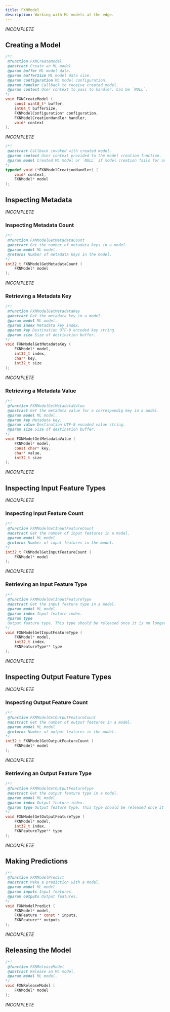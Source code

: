 ```yaml
---
title: FXNModel
description: Working with ML models at the edge.
---
```


*INCOMPLETE*

## Creating a Model
```c
/*!
 @function FXNCreateModel
 @abstract Create an ML model.
 @param buffer ML model data.
 @param bufferSize ML model data size.
 @param configuration ML model configuration.
 @param handler Callback to receive created model.
 @param context User context to pass to handler. Can be `NULL`.
*/
void FXNCreateModel (
    const uint8_t* buffer,
    int64_t bufferSize,
    FXNModelConfiguration* configuration,
    FXNModelCreationHandler handler,
    void* context
);
```
*INCOMPLETE*

```c
/*!
 @abstract Callback invoked with created model.
 @param context User context provided to the model creation function.
 @param model Created ML model or `NULL` if model creation fails for any reason.
*/
typedef void (*FXNModelCreationHandler) (
    void* context,
    FXNModel* model
);
```

## Inspecting Metadata
*INCOMPLETE*

### Inspecting Metadata Count
```c
/*!
 @function FXNModelGetMetadataCount
 @abstract Get the number of metadata keys in a model.
 @param model ML model.
 @returns Number of metadata keys in the model.
*/
int32_t FXNModelGetMetadataCount (
    FXNModel* model
);
```
*INCOMPLETE*

### Retrieving a Metadata Key
```c
/*!
 @function FXNModelGetMetadataKey
 @abstract Get the metadata key in a model.
 @param model ML model.
 @param index Metadata key index.
 @param key Destination UTF-8 encoded key string.
 @param size Size of destination buffer.
*/
void FXNModelGetMetadataKey (
    FXNModel* model,
    int32_t index,
    char* key,
    int32_t size
);
```
*INCOMPLETE*

### Retrieving a Metadata Value
```c
/*!
 @function FXNModelGetMetadataValue
 @abstract Get the metadata value for a correspondig key in a model.
 @param model ML model.
 @param key Metadata key.
 @param value Destination UTF-8 encoded value string.
 @param size Size of destination buffer.
*/
void FXNModelGetMetadataValue (
    FXNModel* model,
    const char* key,
    char* value,
    int32_t size
);
```
*INCOMPLETE*

## Inspecting Input Feature Types
*INCOMPLETE*

### Inspecting Input Feature Count
```c
/*!
 @function FXNModelGetInputFeatureCount
 @abstract Get the number of input features in a model.
 @param model ML model.
 @returns Number of input features in the model.
*/
int32_t FXNModelGetInputFeatureCount (
    FXNModel* model
);
```
*INCOMPLETE*

### Retrieving an Input Feature Type
```c
/*!
 @function FXNModelGetInputFeatureType
 @abstract Get the input feature type in a model.
 @param model ML model.
 @param index Input feature index.
 @param type
 Output feature type. This type should be released once it is no longer in use.
*/
void FXNModelGetInputFeatureType (
    FXNModel* model,
    int32_t index,
    FXNFeatureType** type
);
```
*INCOMPLETE*

## Inspecting Output Feature Types
*INCOMPLETE*

### Inspecting Output Feature Count
```c
/*!
 @function FXNModelGetOutputFeatureCount
 @abstract Get the number of output features in a model.
 @param model ML model.
 @returns Number of output features in the model.
*/
int32_t FXNModelGetOutputFeatureCount (
    FXNModel* model
);
```
*INCOMPLETE*

### Retrieving an Output Feature Type
```c
/*!
 @function FXNModelGetOutputFeatureType
 @abstract Get the output feature type in a model.
 @param model ML model.
 @param index Output feature index.
 @param type Output feature type. This type should be released once it is no longer in use.
*/
void FXNModelGetOutputFeatureType (
    FXNModel* model,
    int32_t index,
    FXNFeatureType** type
);
```
*INCOMPLETE*

## Making Predictions
```c
/*!
 @function FXNModelPredict
 @abstract Make a prediction with a model.
 @param model ML model.
 @param inputs Input features.
 @param outputs Output features.
*/
void FXNModelPredict (
    FXNModel* model,
    FXNFeature * const * inputs,
    FXNFeature** outputs
);
```
*INCOMPLETE*

## Releasing the Model
```c
/*!
 @function FXNReleaseModel
 @abstract Release an ML model.
 @param model ML model.
*/
void FXNReleaseModel (
    FXNModel* model
);
```
*INCOMPLETE*